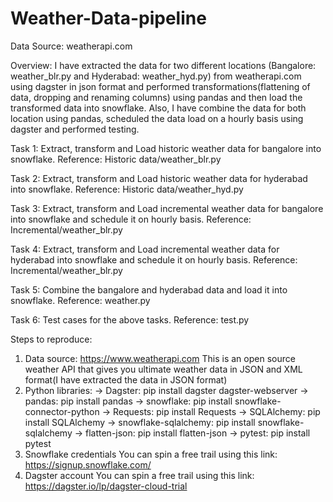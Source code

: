# Weather-Data-pipeline

Data Source: weatherapi.com

Overview: I have extracted the data for two different locations (Bangalore: weather_blr.py and Hyderabad: weather_hyd.py) from weatherapi.com using dagster in json format and performed transformations(flattening of data, dropping and renaming columns) using pandas and then load the transformed data into snowflake. Also, I have combine the data for both location using pandas, scheduled the data load on a hourly basis using dagster and performed testing.

Task 1: Extract, transform and Load historic weather data for bangalore into snowflake.
Reference: Historic data/weather_blr.py

Task 2: Extract, transform and Load historic weather data for hyderabad into snowflake.
Reference: Historic data/weather_hyd.py

Task 3: Extract, transform and Load incremental weather data for bangalore into snowflake and schedule it on hourly basis.
Reference: Incremental/weather_blr.py

Task 4: Extract, transform and Load incremental weather data for hyderabad into snowflake and schedule it on hourly basis.
Reference: Incremental/weather_blr.py

Task 5: Combine the bangalore and hyderabad data and load it into snowflake.
Reference: weather.py

Task 6: Test cases for the above tasks.
Reference: test.py

Steps to reproduce:
1. Data source: https://www.weatherapi.com
This is an open source weather API that gives you ultimate weather data in JSON and XML format(I have extracted the data in JSON format)
2. Python libraries:
   -> Dagster: pip install dagster dagster-webserver
   -> pandas: pip install pandas
   -> snowflake: pip install snowflake-connector-python
   -> Requests: pip install Requests
   -> SQLAlchemy: pip install SQLAlchemy
   -> snowflake-sqlalchemy: pip install snowflake-sqlalchemy
   -> flatten-json: pip install flatten-json
   -> pytest: pip install pytest
3. Snowflake credentials
You can spin a free trail using this link: https://signup.snowflake.com/
4. Dagster account
You can spin a free trail using this link: https://dagster.io/lp/dagster-cloud-trial
